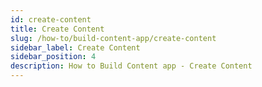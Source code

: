 ```yaml
---
id: create-content
title: Create Content
slug: /how-to/build-content-app/create-content
sidebar_label: Create Content
sidebar_position: 4
description: How to Build Content app - Create Content
---
```


